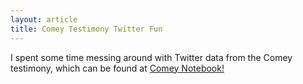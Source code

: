```yaml
---
layout: article
title: Comey Testimony Twitter Fun
---
```


I spent some time messing around with Twitter data from the Comey testimony, which can be found at [Comey Notebook!](https://wescclark.github.io/projects/Comey.html)
